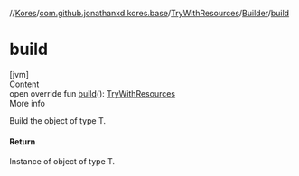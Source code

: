 //[Kores](../../../index.md)/[com.github.jonathanxd.kores.base](../../index.md)/[TryWithResources](../index.md)/[Builder](index.md)/[build](build.md)



# build  
[jvm]  
Content  
open override fun [build](build.md)(): [TryWithResources](../index.md)  
More info  


Build the object of type T.



#### Return  


Instance of object of type T.

  



